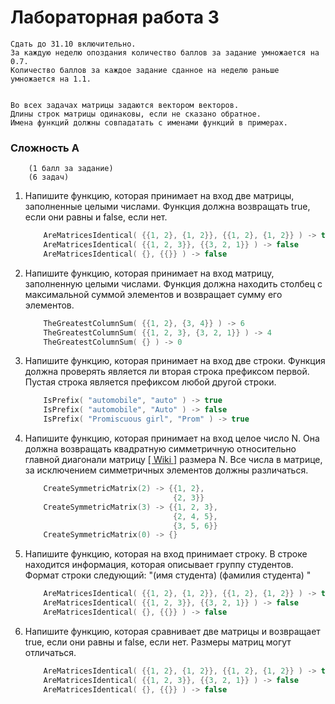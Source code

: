 [comment]: <> (# Autograding Example: C++)

[comment]: <> (This example project is written in C++, and tested with make and [Catch2]&#40;https://github.com/catchorg/Catch2&#41;.)

[comment]: <> (### The assignment)

[comment]: <> (The tests are failing right now because of a bad base case in the factorial function. Correcting the base case will fix the tests.)

[comment]: <> (### Setup command)

[comment]: <> (N/A)

[comment]: <> (### Run command)

[comment]: <> (`make test`)

[comment]: <> (### Notes)

[comment]: <> (- `g++` can be used to compile and link C++ applications for use with existing test harnesses or other C++ testing frameworks.)

[comment]: <> (- If students push `a.out` files, the autograder may attempt to run that version instead of a newly compiled binary. If this happens, and your student isn't on Linux, the script will crash. To fix this issue, it's recommended to clean before building.)


# Лабораторная работа 3

    Сдать до 31.10 включительно.
    За каждую неделю опоздания количество баллов за задание умножается на 0.7.
    Количество баллов за каждое задание сданное на неделю раньше умножается на 1.1.

    
    Во всех задачах матрицы задаются вектором векторов.
    Длины строк матрицы одинаковы, если не сказано обратное.
    Имена функций должны совпадатать с именами функций в примерах.

### Сложность А
        (1 балл за задание)
        (6 задач)

<ol>
<li>
Напишите функцию, которая принимает на вход две матрицы, заполненные целыми числами.
Функция должна возвращать true, если они равны 
и false, если нет.

```c++
    AreMatricesIdentical( {{1, 2}, {1, 2}}, {{1, 2}, {1, 2}} ) -> true
    AreMatricesIdentical( {{1, 2, 3}}, {{3, 2, 1}} ) -> false
    AreMatricesIdentical( {}, {{}} ) -> false
```
</li>

<li>
Напишите функцию, которая принимает на вход матрицу, заполненную целыми числами.
Функция должна находить столбец с максимальной суммой элементов и возвращает сумму его элементов.

[comment]: <> (_0 &le; N &le; 10<sup>3</sup>_)

```c++
    TheGreatestColumnSum( {{1, 2}, {3, 4}} ) -> 6
    TheGreatestColumnSum( {{1, 2, 3}, {3, 2, 1}} ) -> 4
    TheGreatestColumnSum( {} ) -> 0 
```
</li>


<li>
Напишите функцию, которая принимает на вход две строки. Функция должна проверять
является ли вторая строка префиксом первой. Пустая строка
является префиксом любой другой строки.

```c++
    IsPrefix( "automobile", "auto" ) -> true
    IsPrefix( "automobile", "Auto" ) -> false
    IsPrefix( "Promiscuous girl", "Prom" ) -> true
```
</li>

<li>
Напишите функцию, которая принимает на вход целое число N. Она должна возвращать
квадратную симметричную относительно главной диагонали матрицу
<a href="https://en.wikipedia.org/wiki/Symmetric_matrix">[ Wiki ]</a>
размера N. Все числа в матрице, за исключением симметричных
элементов должны различаться.

```c++
    CreateSymmetricMatrix(2) -> {{1, 2},
                                 {2, 3}}
    CreateSymmetricMatrix(3) -> {{1, 2, 3},
                                 {2, 4, 5},
                                 {3, 5, 6}}
    CreateSymmetricMatrix(0) -> {}
```
</li>

<li>
Напишите функцию, которая на вход принимает строку. В строке находится информация, которая
описывает группу студентов. Формат строки следующий: "(имя студента) (фамилия студента) 
"                          

```c++
    AreMatricesIdentical( {{1, 2}, {1, 2}}, {{1, 2}, {1, 2}} ) -> true
    AreMatricesIdentical( {{1, 2, 3}}, {{3, 2, 1}} ) -> false
    AreMatricesIdentical( {}, {{}} ) -> false
```
</li>

<li>
Напишите функцию, которая сравнивает две матрицы и возвращает true, если они равны
и false, если нет. Размеры матриц могут отличаться.

```c++
    AreMatricesIdentical( {{1, 2}, {1, 2}}, {{1, 2}, {1, 2}} ) -> true
    AreMatricesIdentical( {{1, 2, 3}}, {{3, 2, 1}} ) -> false
    AreMatricesIdentical( {}, {{}} ) -> false
```
</li>
</ol>
